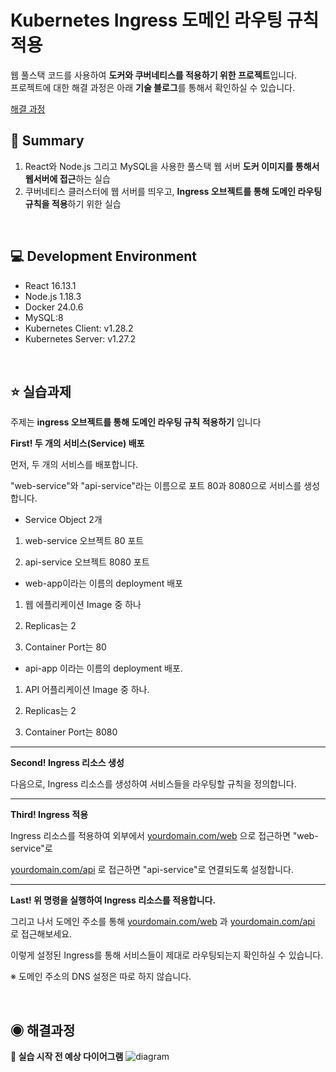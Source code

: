 # Kubernetes Ingress 도메인 라우팅 규칙 적용

웹 풀스택 코드를 사용하여 **도커와 쿠버네티스를 적용하기 위한 프로젝트**입니다.<br>
프로젝트에 대한 해결 과정은 아래 **기술 블로그**를 통해서 확인하실 수 있습니다. <br>

[해결 과정](https://velog.io/@mdev97/K8S-Ingress-%EB%8F%84%EB%A9%94%EC%9D%B8-%EB%9D%BC%EC%9A%B0%ED%8C%85-%EA%B7%9C%EC%B9%99-%EC%A0%81%EC%9A%A9-Mac-M1-with-Docker-Desktop)

## 📝 Summary
1. React와 Node.js 그리고 MySQL을 사용한 풀스택 웹 서버 **도커 이미지를 통해서 웹서버에 접근**하는 실습
2. 쿠버네티스 클러스터에 웹 서버를 띄우고, **Ingress 오브젝트를 통해 도메인 라우팅 규칙을 적용**하기 위한 실습

<br>

## 💻 Development Environment
- React 16.13.1
- Node.js 1.18.3
- Docker 24.0.6
- MySQL:8
- Kubernetes Client: v1.28.2
- Kubernetes Server: v1.27.2

<br>

## **⭐️ 실습과제**

주제는 **ingress 오브젝트를 통해 도메인 라우팅 규칙 적용하기** 입니다

**First! 두 개의 서비스(Service) 배포**

먼저, 두 개의 서비스를 배포합니다. 

"web-service"와 "api-service"라는 이름으로 포트 80과 8080으로 서비스를 생성합니다.

- Service Object 2개

1. web-service 오브젝트 80 포트

2. api-service 오브젝트 8080 포트

- web-app이라는 이름의 deployment 배포

1. 웹 에플리케이션 Image 중 하나

2. Replicas는 2

3. Container Port는 80

- api-app 이라는 이름의 deployment 배포.

1. API 어플리케이션 Image 중 하나.

2. Replicas는 2

3. Container Port는 8080

---

**Second! Ingress 리소스 생성**

다음으로, Ingress 리소스를 생성하여 서비스들을 라우팅할 규칙을 정의합니다.

---

**Third! Ingress 적용**

Ingress 리소스를 적용하여 외부에서 [yourdomain.com/web](http://yourdomain.com/web) 으로 접근하면 "web-service"로

[yourdomain.com/api](http://yourdomain.com/api) 로 접근하면 "api-service"로 연결되도록 설정합니다.

---

**Last! 위 명령을 실행하여 Ingress 리소스를 적용합니다.** 

그리고 나서 도메인 주소를 통해 [yourdomain.com/web](http://yourdomain.com/web) 과 [yourdomain.com/api](http://yourdomain.com/api) 로 접근해보세요.

이렇게 설정된 Ingress를 통해 서비스들이 제대로 라우팅되는지 확인하실 수 있습니다.

※ 도메인 주소의 DNS 설정은 따로 하지 않습니다.

<br>

## **◉ 해결과정**

**📌 실습 시작 전 예상 다이어그램**
![diagram](https://github.com/moonstar0331/docker-fullstack-app/assets/79830859/c23d922c-f194-4971-a968-2c5f4d05cbc5)
